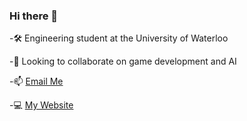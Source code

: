 ### Hi there 👋

-🛠 Engineering student at the University of Waterloo

-👯 Looking to collaborate on game development and AI

-📫 [Email Me](mailto:noahyacowar@gmail.com)

-💻 [My Website](https://noah-yacowar.github.io/Portfolio-Website/)

<!--
**noah-yacowar/noah-yacowar** is a ✨ _special_ ✨ repository because its `README.md` (this file) appears on your GitHub profile.

Here are some ideas to get you started:

- 🔭 I’m currently working on ...
- 🌱 I’m currently learning ...
- 👯 I’m looking to collaborate on ...
- 🤔 I’m looking for help with ...
- 💬 Ask me about ...
- 📫 How to reach me: ...
- 😄 Pronouns: ...
- ⚡ Fun fact: ...
-->
